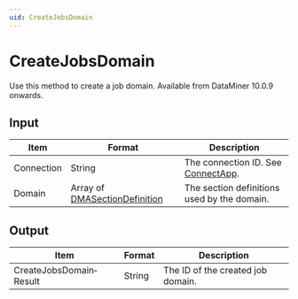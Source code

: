 ```yaml
---
uid: CreateJobsDomain
---
```


# CreateJobsDomain

Use this method to create a job domain. Available from DataMiner 10.0.9 onwards.

## Input

| Item | Format | Description |
|--|--|--|
| Connection | String | The connection ID. See [ConnectApp](xref:ConnectApp). |
| Domain | Array of [DMASectionDefinition](xref:DMASectionDefinition) | The section definitions used by the domain. |

## Output

| Item                    | Format | Description                       |
|-------------------------|--------|-----------------------------------|
| CreateJobsDomain­Result | String | The ID of the created job domain. |
